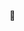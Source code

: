 👀


<!---
Skooma-Breath/Skooma-Breath is a ✨ special ✨ repository because its `README.md` (this file) appears on your GitHub profile.
You can click the Preview link to take a look at your changes.
--->
